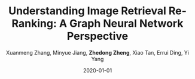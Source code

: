 ---
title: "Understanding Image Retrieval Re-Ranking: A Graph Neural Network Perspective"
collection: publications
permalink: /publication/2020-01-01-Understanding-Image-Retrieval-Re-Ranking-A-Graph-Neural-Network-Perspective
date: 2020-01-01
doi: 
venue: 'arXiv preprint arXiv:2012.07620'
author: 'Xuanmeng Zhang,  Minyue Jiang,  <strong>Zhedong Zheng</strong>,  Xiao Tan,  Errui Ding,  Yi Yang'
citation: ' Xuanmeng Zhang,  Minyue Jiang,  Zhedong Zheng,  Xiao Tan,  Errui Ding,  Yi Yang, &quot;Understanding Image Retrieval Re-Ranking: A Graph Neural Network Perspective.&quot; arXiv preprint arXiv:2012.07620, 2020.'
pub_year: '2020'
bib: >
    
    @article{zhang2020understanding,  
    author = "Zhang, Xuanmeng and Jiang, Minyue and Zheng, Zhedong and Tan, Xiao and Ding, Errui and Yang, Yi",  
    title = "Understanding Image Retrieval Re-Ranking: A Graph Neural Network Perspective",  
    journal = "arXiv preprint arXiv:2012.07620",  
    year = "2020"
    }
    

---